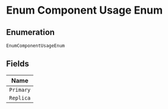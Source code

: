 
# Enum Component Usage Enum

## Enumeration

`EnumComponentUsageEnum`

## Fields

| Name |
|  --- |
| `Primary` |
| `Replica` |

